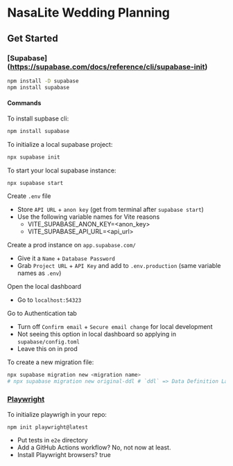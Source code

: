 # NasaLite Wedding Planning

## Get Started

### [Supabase] (https://supabase.com/docs/reference/cli/supabase-init)
```bash
npm install -D supabase
npm install supabase
```
#### Commands
To install supbase cli:

```bash
npm install supabase
```

To initialize a local supabase project:
```bash
npx supabase init
```

To start your local supabase instance:
```bash
npx supabase start
```

Create `.env` file
- Store `API URL` + `anon key` (get from terminal after `supabase start`)
- Use the following variable names for Vite reasons
  - VITE_SUPABASE_ANON_KEY=<anon_key>
  - VITE_SUPABASE_API_URL=<api_url>

Create a prod instance on `app.supabase.com/`
- Give it a `Name` + `Database Password`
- Grab `Project URL` + `API Key` and add to `.env.production` (same variable names as `.env`)

Open the local dashboard
- Go to `localhost:54323` 


Go to Authentication tab
- Turn off `Confirm email` + `Secure email change` for local development
- Not seeing this option in local dashboard so applying in `supabase/config.toml`
- Leave this on in prod

To create a new migration file:
```bash
npx supabase migration new <migration name>
# npx supabase migration new original-ddl # `ddl` => Data Definition Language
```

### [Playwright](https://playwright.dev/docs/intro)

To initialize playwrigh in your repo:
```bash
npm init playwright@latest
```
- Put tests in `e2e` directory
- Add a GitHub Actions workflow? No, not now at least.
- Install Playwright browsers? true